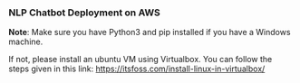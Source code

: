 ### NLP Chatbot Deployment on AWS

**Note**: Make sure you have Python3 and pip installed if you have a Windows machine. 

If not, please install an ubuntu VM using Virtualbox. You can follow the steps given in this link: https://itsfoss.com/install-linux-in-virtualbox/
